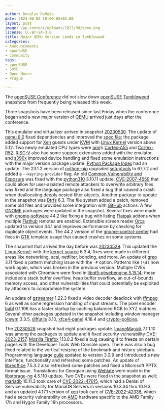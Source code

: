 ```yaml
---

author: Douglas DeMaio 
date: 2023-06-02 10:00:00+02:00
layout: post
image: /wp-content/uploads/2022/08/qemu.png
license: CC-BY-SA-3.0
title: Major QEMU Version Lands in Tumbleweed
categories:
- Announcements
- openSUSE
- Community
tags:
- openSUSE
- SUSE
- Open House
- Prague

---
```


The [openSUSE Conference](https://events.opensuse.org/conferences/oSC23) did not slow down [openSUSE](https://get.opensuse.org/) [Tumbleweed](https://get.opensuse.org/tumbleweed/) snapshots from frequently being released this week.

Three snapshots have been released since last Friday when the conference began and a new major version of [QEMU](https://wiki.qemu.org/ChangeLog/8.0) arrived just days after the conference.

This emulator and virtualizer arrived in snapshot [20230530](https://lists.opensuse.org/archives/list/factory@lists.opensuse.org/thread/TZRO6PHQQ6CAQO4GTT7PFUUQPBKFY6K6/). The update of [qemu 8.0](https://wiki.qemu.org/ChangeLog/8.0) fixed dependencies and improved the [spec file](https://en.opensuse.org/openSUSE:Specfile_guidelines); the package added support for [Xen](https://xenproject.org/) guests under [KVM](https://www.linux-kvm.org/page/Main_Page) with [Linux Kernel](https://www.kernel.org/) version above 5.12. Two newly emulated CPU types were [arm](https://www.arm.com/)’s [Cortex-A55](https://developer.arm.com/Processors/Cortex-A55) and [Cortex-R52](https://developer.arm.com/Processors/Cortex-R52). [RISC-V](https://riscv.org/) also had some support extensions added with the emulator, and [s390x](https://en.wikipedia.org/wiki/IBM_System/390) improved device handling and fixed some emulation instructions with the major version package update. [Python Package Index](https://pypi.org/)  had an update. The 23.1.2 version of [python-pip](https://pypi.org/) upgraded [setuptools](https://pypi.org/project/setuptools/) to 67.7.2 and added a `--keyring-provider` flag. An old [Common Vulnerability and Exposure](https://en.wikipedia.org/wiki/Common_Vulnerabilities_and_Exposures) was fixed with the [python310](https://www.python.org/) 3.10.11 update. [CVE-2007-4559](https://nvd.nist.gov/vuln/detail/CVE-2007-4559) that could allow for user-assisted remote attackers to overwrite arbitrary files was fixed and the language package  also fixed a bug that caused a crash when deallocating deeply nested filter objects. Another package to update in the snapshot was [Btrfs](https://btrfs.wiki.kernel.org) 6.3. The file system added a patch, removed some old files and provided some integration with [GitHub](https://github.com/) actions. A few [GNOME](https://www.gnome.org/) packages were updated in the snapshot. Several fixes were made with [gnome-software](https://gitlab.gnome.org/GNOME/gnome-software) 44.2 like fixing a bug with listing [Flatpak](https://flatpak.org/) addons when multiple [Flathub](https://flathub.org/) remotes are enabled. Extensible screen reader [Orca](https://wiki.gnome.org/Projects/Orca) updated to version 44.1 and improves performance by checking for duplicate object events. The 44.2 version of the [gnome-control-center](https://gitlab.gnome.org/GNOME/gnome-control-center) had fixes in [GTK](https://www.gtk.org/) template usage that caused crashes on some systems.

The snapshot that arrived the day before was [20230529](https://lists.opensuse.org/archives/list/factory@lists.opensuse.org/thread/XA7IOHYH5RWCQ3V77XR3U3NAVRCEWFKE/). This updated the [Linux Kernel](https://www.kernel.org/); with the [kernel-source](https://www.kernel.org/) 6.3.4, fixes were made in different areas like networking, scsi, netfilter, bonding, and more. An update of [grep](https://www.gnu.org/software/grep/) 3.11 fixed a pattern matching issue with the `-P` option. Patterns like `[\d]` now work again, which was broken in the previous version. Multiple CVEs associated with Chromium were fixed in [ libqt5-qtwebengine 5.15.14](https://software.opensuse.org/package/libqt5-qtwebengine); these included a stack buffer overflow, heap buffer overflow, an out-of-bounds memory access, and other vulnerabilities that could potentially be exploited by attackers to compromise the system.

An update of [gstreamer](https://gstreamer.freedesktop.org/) 1.22.3 fixed a video decoder deadlock with [ffmpeg](https://www.ffmpeg.org/) 6 as well as some regression handling of input streams. The pixel encoder [babl](https://gegl.org/babl/) 0.1.106 has a faster startup by caching balanced RGB to XYZ matrices. Several other packages updated in the snapshot including window manager [icewm](https://ice-wm.org/) 3.3.5, [diffutils](https://www.gnu.org/software/diffutils/) 3.10, [xfce4-panel](https://docs.xfce.org/xfce/xfce4-panel/start) 4.18.4 and [crypto-policies](https://github.com/linux-system-roles/crypto_policies).

The [20230526](https://lists.opensuse.org/archives/list/factory@lists.opensuse.org/thread/LQTCXUPS4BMCIHXBAUKEWVN47DUNV3BQ/) snapshot had eight packages update. [ImageMagick](https://imagemagick.org/index.php) 7.1.1.10 was among the packages to update and it fixed security vulnerability [CVE-2023-2157](https://www.suse.com/security/cve/CVE-2023-2157.html). [Mozilla Firefox](https://www.mozilla.org) 113.0.2 fixed a bug causing it to freeze on certain pages with the Developer Tools Web Console open. There was also a bug fixed related to the vertical resizing of the bookmark and history sidebars. Programming language [guile](https://www.gnu.org/software/guile/) updated to version 3.0.9 and introduced a new interface, functionality and refreshed some patches. An update of [libreoffice](https://www.libreoffice.org/) 7.5.3.2 also refreshed some patches and fixed a Microsoft PPTX format issue. Translations for Georgian using [Weblate](https://weblate.org/) were made in the [libstorage-ng](https://github.com/openSUSE/libstorage-ng) 4.5.110 update. Two CVEs were fixed in the snapshot as well; [mariadb](https://mariadb.org/) 10.11.3 took care of [CVE-2022-47015](https://www.suse.com/security/cve/CVE-2022-47015.html), which had a Denial of Service vulnerability for MariaDB Servers in versions 10.3.34 thru 10.9.3, and an updated 4.17.1 version of [xen](https://xenproject.org/) took care of [CVE-2022-42336](https://www.suse.com/security/cve/CVE-2022-42336.html), which had a security vulnerability on [AMD](https://www.amd.com) hardware specific to the AMD Family 17h and Hygon Family 18h processors.

<meta name="openSUSE, Tumbleweed, Developers, sysadmin, user, Open Source, rolling release, gamers, superuser, distrowatch, hacker, Linux, Kernel, gnome, arm, kvm, amd, python, pip, xen, qemu, flatpak, gtk, icewm, xfce, weblate, mariadb, dos, denial of service, guile, imagemagick, firefox, libstorage, ffmpeg, cve, github, riscv" content="HTML,CSS,XML,JavaScript">
